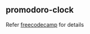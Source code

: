 ## promodoro-clock

Refer [freecodecamp](https://www.freecodecamp.org/learn/front-end-libraries/front-end-libraries-projects/build-a-25--5-clock) for details
